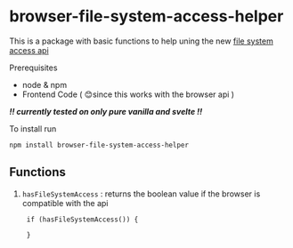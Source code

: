 # browser-file-system-access-helper
This is a package with basic functions to help uning the new [file system access api](https://developer.mozilla.org/en-US/docs/Web/API/File_System_Access_API)

Prerequisites

- node & npm
- Frontend Code ( 😊since this works with the browser api )

***!! currently tested on only pure vanilla and svelte !!***

To install run

    npm install browser-file-system-access-helper


## Functions

1. `hasFileSystemAccess` : returns the boolean value if the browser is compatible with the api
    
        if (hasFileSystemAccess()) {
                
        }

